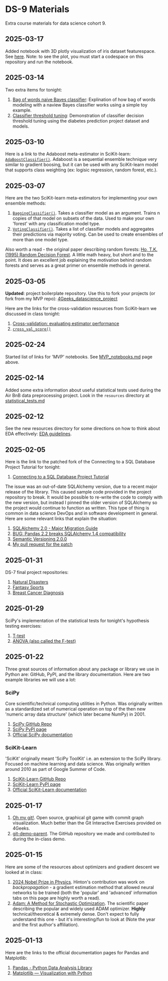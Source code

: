 # DS-9 Materials

Extra course materials for data science cohort 9.

## 2025-03-17

Added notebook with 3D plotly visualization of iris dataset featurespace. See [here](https://github.com/gperdrizet/ds9-course-materials/blob/main/notebooks/feature_space.ipynb). Note: to see the plot, you must start a codespace on this repository and run the notebook.

## 2025-03-14

Two extra items for tonight:

1. [Bag of words naive Bayes classifier](https://github.com/gperdrizet/ds9-course-materials/blob/main/resources/bag_of_words_naive_bayes.md): Explination of how bag of words modeling with a naview Bayes classifier works using a simple toy example.
2. [Classifier threshold tuning](https://github.com/4GeeksAcademy/gperdrizet-diabetes-prediction/blob/main/src/04-decision_threshold_tuning.ipynb): Demonstration of classifier decision threshold tuning using the diabetes prediction project dataset and models.

## 2025-03-10

Here is a link to the Adaboost meta-estimator in SciKit-learn: [`AdaBoostClassifier()`](https://scikit-learn.org/stable/modules/generated/sklearn.ensemble.AdaBoostClassifier.html). Adaboost is a sequential ensemble technique very similar to gradient boosing, but it can be used with any SciKit-learn model that supports class weighting (ex: logisic regression, random forest, etc.).

## 2025-03-07

Here are the two SciKit-learn meta-estimators for implementing your own ensemble methods:

1. [`BaggingClassifier()`](https://scikit-learn.org/stable/modules/generated/sklearn.ensemble.BaggingClassifier.html). Takes a classifier model as an argument. Trains n copies of that model on subsets of the data. Used to make your own 'forest' with any classification model type.
2. [`VotingClassifier()`](https://scikit-learn.org/stable/modules/generated/sklearn.ensemble.VotingClassifier.html). Takes a list of classifier models and aggregates their predictions via majority voting. Can be used to create ensembles of more than one model type.

Also worth a read - the original paper describing random forests: [Ho, T.K. (1995) Random Decision Forest](https://github.com/gperdrizet/ds9-course-materials/blob/main/resources/articles/Ho_random_decision_forests_1995.pdf). A little math heavy, but short and to the point. It does an excellent job explaining the motivation behind random forests and serves as a great primer on ensemble methods in general.

## 2025-03-05

**Updated**: project boilerplate repository. Use this to fork your projects (or fork from my MVP repo): [4Geeks_datascience_project](https://github.com/gperdrizet/4Geeks_datascience_project)

Here are the links for the cross-validation resources from SciKit-learn we discussed in class tonight:

1. [Cross-validation: evaluating estimator performance](https://scikit-learn.org/stable/modules/cross_validation.html)
2. [`cross_val_score()`](https://scikit-learn.org/stable/modules/generated/sklearn.model_selection.cross_val_score.html)

## 2025-02-24

Started list of links for 'MVP' notebooks. See [MVP_notebooks.md](https://github.com/4GeeksAcademy/gperdrizet-ds9-materials/blob/main/MVP_notebooks.md) page above.

## 2025-02-14

Added some extra information about useful statistical tests used during the Air BnB data preprocessing project. Look in the `resources` directory at [statistical_tests.md](https://github.com/4GeeksAcademy/gperdrizet-ds9-materials/blob/main/resources/statistical_tests.md)

## 2025-02-12

See the new resources directory for some directions on how to think about EDA effectively: [EDA guidelines](https://github.com/4GeeksAcademy/gperdrizet-ds9-materials/blob/main/resources/EDA.md).

## 2025-02-05

Here is the link to the patched fork of the Connecting to a SQL Database Project Tutorial for tonight:

1. [Connecting to a SQL Database Project Tutorial](https://github.com/4GeeksAcademy/gperdrizet-connecting-to-a-sql-database-project)

The issue was an out-of-date SQLAlchemy version, due to a recent major release of the library. This caused sample code provided in the project repository to break. It would be possible to re-write the code to comply with the new version, but instead I pinned the older version of SQLAlchemy so the project would continue to function as written. This type of thing is common in data science DevOps and in software development in general. Here are some relevant links that explain the situation:

1. [SQLAlchemy 2.0 - Major Migration Guide](https://docs.sqlalchemy.org/en/20/changelog/migration_20.html)
2. [BUG: Pandas 2.2 breaks SQLAlchemy 1.4 compatibility](https://github.com/pandas-dev/pandas/issues/57049)
3. [Semantic Versioning 2.0.0](https://semver.org/)
4. [My pull request for the patch](https://github.com/4GeeksAcademy/connecting-to-a-sql-database-project-tutorial/pull/30)

## 2025-01-31

DS-7 final project repositories:

1. [Natural Disasters](https://github.com/4GeeksAcademy/natural_disasters)
2. [Fantasy Sports](https://github.com/4GeeksAcademy/fantasy_sports_assistant)
3. [Breast Cancer Diagnosis](https://github.com/4GeeksAcademy/breast_cancer_diagnosis/tree/main)

## 2025-01-29

SciPy's implementation of the statistical tests for tonight's hypothesis testing exercises:

1. [T-test](https://docs.scipy.org/doc/scipy/reference/generated/scipy.stats.ttest_ind.html)
2. [ANOVA (also called the F-test)](https://docs.scipy.org/doc/scipy/reference/generated/scipy.stats.f_oneway.html)

## 2025-01-22

Three great sources of information about any package or library we use in Python are: GitHub, PyPI, and the library documentation. Here are two example libraries we will use a lot:

### SciPy

Core scientific/technical computing utilities in Python. Was originally written as a standardized set of numerical operation on top of the then new 'numeric array data structure' (which later became NumPy) in 2001.

1. [SciPy GitHub Repo](https://github.com/scipy/scipy)
2. [SciPy PyPI page](https://pypi.org/project/scipy/)
3. [Official SciPy documentation](https://docs.scipy.org/doc/scipy-1.15.0/index.html)

### SciKit-Learn

'SciKit' originally meant 'SciPy ToolKit' i.e. an extension to the SciPy library. Focused on machine learning and data science. Was originally written around 2010 as part of Google Summer of Code.

1. [SciKit-Learn GitHub Repo](https://github.com/scikit-learn/scikit-learn)
2. [SciKit-Learn PyPI page](https://pypi.org/project/scikit-learn/)
3. [Official SciKit-Learn documentation](https://scikit-learn.org/stable/)

## 2025-01-17

1. [Oh my git!](https://ohmygit.org/). Open source, graphical git game with commit graph visualization. Much better than the Git Interactive Exercises provided on 4Geeks.
2. [git-demo-parent](https://github.com/4GeeksAcademy/gperdrizet-git-demo-parent). The GitHub repository we made and contributed to during the in-class demo.

## 2025-01-15

Here are some of the resources about optimizers and gradient descent we looked at in class:

1. [2024 Nobel Prize in Physics](https://www.nobelprize.org/prizes/physics/2024/popular-information/). Hinton's contribution was work on *backpropagation* - a gradient estimation method that allowed neural networks to be trained (both the 'popular' and 'advanced' information tabs on this page are highly worth a read).
2. [Adam: A Method for Stochastic Optimization](https://arxiv.org/abs/1412.6980). The scientific paper describing the popular and widely used ADAM optimizer. **Highly** technical/theoretical & extremely dense. Don't expect to fully understand this one - but it's interesting/fun to look at (Note the year and the first author's affiliation).

## 2025-01-13

Here are the links to the official documentation pages for Pandas and Matplotlib:

1. [Pandas - Python Data Analysis Library](https://pandas.pydata.org/)
2. [Matplotlib — Visualization with Python](https://matplotlib.org/)
